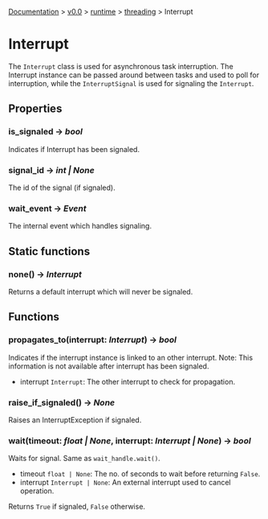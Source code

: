 [Documentation](/docs/documentation.md) >
 [v0.0](/docs/0.0/version.md) >
  [runtime](/docs/0.0/runtime/module.md) >
   [threading](/docs/0.0/runtime/threading/module.md) >
    Interrupt

# Interrupt

The `Interrupt` class is used for asynchronous task interruption. The Interrupt instance can be passed around between tasks and used to poll for interruption, while the `InterruptSignal` is used for signaling the `Interrupt`.

## Properties

### is_signaled -> _bool_

Indicates if Interrupt has been signaled.

### signal_id -> _int | None_

The id of the signal (if signaled).

### wait_event -> _Event_

The internal event which handles signaling.

## Static functions

### none() -> _Interrupt_

Returns a default interrupt which will never be signaled.

## Functions

### propagates_to(interrupt: _Interrupt_) -> _bool_

Indicates if the interrupt instance is linked to an other interrupt. Note: This information is not available after interrupt has been signaled.

- interrupt `Interrupt`: The other interrupt to check for propagation.

### raise_if_signaled() -> _None_

Raises an InterruptException if signaled.

### wait(timeout: _float | None_, interrupt: _Interrupt | None_) -> _bool_

Waits for signal. Same as `wait_handle.wait()`.

- timeout `float | None`: The no. of seconds to wait before returning `False`.
- interrupt `Interrupt | None`: An external interrupt used to cancel operation.

Returns `True` if signaled, `False` otherwise.